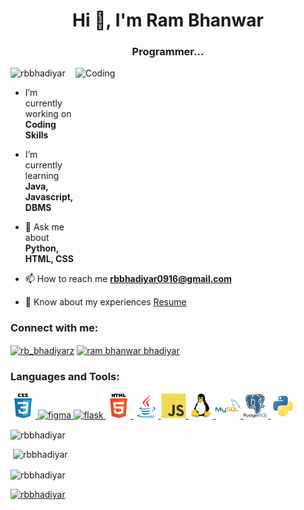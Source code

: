 <h1 align="center">Hi 👋, I'm Ram Bhanwar</h1>  

<h3 align="center">Programmer...</h3>
<img align="right" alt="Coding" src="https://camo.githubusercontent.com/5119ee303e5e49cdf23def653b737bede0da49a859a34714d62d9ab518afbbb2/68747470733a2f2f63646e2e6472696262626c652e636f6d2f75736572732f313136323037372f73637265656e73686f74732f333834383931342f70726f6772616d6d65722e676966" data-canonical-src="https://cdn.dribbble.com/users/1162077/screenshots/3848914/programmer.gif" style="display: inline-block; width: 400px; height: 300px;">


<p align="left"> <img src="https://komarev.com/ghpvc/?username=rbbhadiyar&label=Profile%20views&color=0e75b6&style=flat" alt="rbbhadiyar" /> </p>


- I’m currently working on **Coding Skills**

- I’m currently learning **Java, Javascript, DBMS**

- 💬 Ask me about **Python, HTML, CSS**

- 📫 How to reach me **rbbhadiyar0916@gmail.com**

- 📄 Know about my experiences <a href="https://docs.google.com/document/d/1sxdzDPPemOQwsXx-B-03ckrMQiJuqhIw/edit?usp=sharing&ouid=104546113832955011540&rtpof=true&sd=true" target="_blank">Resume<a/>

<h3 align="left">Connect with me:</h3>
<p align="left">
<a href="https://twitter.com/rb_bhadiyarz" target="blank"><img align="center" src="https://raw.githubusercontent.com/rahuldkjain/github-profile-readme-generator/master/src/images/icons/Social/twitter.svg" alt="rb_bhadiyarz" height="30" width="40" /></a>
<a href="https://linkedin.com/in/ram bhanwar bhadiyar" target="blank"><img align="center" src="https://raw.githubusercontent.com/rahuldkjain/github-profile-readme-generator/master/src/images/icons/Social/linked-in-alt.svg" alt="ram bhanwar bhadiyar" height="30" width="40" /></a>
</p>


<h3 align="left">Languages and Tools:</h3>
<p align="left"> <a href="https://www.w3schools.com/css/" target="_blank" rel="noreferrer"> <img src="https://raw.githubusercontent.com/devicons/devicon/master/icons/css3/css3-original-wordmark.svg" alt="css3" width="40" height="40"/> </a> <a href="https://www.figma.com/" target="_blank" rel="noreferrer"> <img src="https://www.vectorlogo.zone/logos/figma/figma-icon.svg" alt="figma" width="40" height="40"/> </a> <a href="https://flask.palletsprojects.com/" target="_blank" rel="noreferrer"> <img src="https://www.vectorlogo.zone/logos/pocoo_flask/pocoo_flask-icon.svg" alt="flask" width="40" height="40"/> </a> <a href="https://www.w3.org/html/" target="_blank" rel="noreferrer"> <img src="https://raw.githubusercontent.com/devicons/devicon/master/icons/html5/html5-original-wordmark.svg" alt="html5" width="40" height="40"/> </a> <a href="https://www.java.com" target="_blank" rel="noreferrer"> <img src="https://raw.githubusercontent.com/devicons/devicon/master/icons/java/java-original.svg" alt="java" width="40" height="40"/> </a> <a href="https://developer.mozilla.org/en-US/docs/Web/JavaScript" target="_blank" rel="noreferrer"> <img src="https://raw.githubusercontent.com/devicons/devicon/master/icons/javascript/javascript-original.svg" alt="javascript" width="40" height="40"/> </a> <a href="https://www.linux.org/" target="_blank" rel="noreferrer"> <img src="https://raw.githubusercontent.com/devicons/devicon/master/icons/linux/linux-original.svg" alt="linux" width="40" height="40"/> </a> <a href="https://www.mysql.com/" target="_blank" rel="noreferrer"> <img src="https://raw.githubusercontent.com/devicons/devicon/master/icons/mysql/mysql-original-wordmark.svg" alt="mysql" width="40" height="40"/> </a> <a href="https://www.postgresql.org" target="_blank" rel="noreferrer"> <img src="https://raw.githubusercontent.com/devicons/devicon/master/icons/postgresql/postgresql-original-wordmark.svg" alt="postgresql" width="40" height="40"/> </a> <a href="https://www.python.org" target="_blank" rel="noreferrer"> <img src="https://raw.githubusercontent.com/devicons/devicon/master/icons/python/python-original.svg" alt="python" width="40" height="40"/> </a> </p>

<p><img align="center" src="https://github-readme-stats.vercel.app/api/top-langs?username=rbbhadiyar&show_icons=true&locale=en&layout=compact" alt="rbbhadiyar" /></p>

<p>&nbsp;<img align="centre" src="https://github-readme-stats.vercel.app/api?username=rbbhadiyar&show_icons=true&locale=en" alt="rbbhadiyar" /></p>

<p><img align="center" src="https://github-readme-streak-stats.herokuapp.com/?user=rbbhadiyar&" alt="rbbhadiyar" /></p>

<p align="left"> <a href="https://github.com/ryo-ma/github-profile-trophy"><img src="https://github-profile-trophy.vercel.app/?username=rbbhadiyar" alt="rbbhadiyar" /></a> </p>

